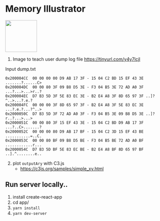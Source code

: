 # Memory Illustrator

[<img src="https://i.imgur.com/CExsoNY.png" width="100px" />](https://syokujinau.github.io/demo/MemoryIllustrator/)

1. Image to teach user dump log file https://tinyurl.com/y4y7lcjl

Input dump.txt

```
0x200004CC  00 00 00 00 D9 AB 17 3F - 15 04 C2 BD 15 EF 43 3E .......?......C>
0x200004DC  00 00 80 3F 09 B8 D5 3E - F3 04 B5 3E 72 AD A0 3F ...?...>...>r..?
0x200004EC  D7 B3 5D 3F 5E 83 EC 3E - B2 E4 A8 3F 8D 65 97 3F ..]?^..>...?.e.?
0x200004FC  00 00 00 3F 8D 65 97 3F - B2 E4 A8 3F 5E 83 EC 3E ...?.e.?...?^..>
0x2000050C  D7 B3 5D 3F 72 AD A0 3F - F3 04 B5 3E 09 B8 D5 3E ..]?r..?...>...>
0x2000051C  00 00 80 3F 15 EF 43 3E - 15 04 C2 BD D9 AB 17 3F ...?..C>.......?
0x2000052C  00 00 00 80 D9 AB 17 BF - 15 04 C2 3D 15 EF 43 BE ...........=..C.
0x2000053C  00 00 80 BF 09 B8 D5 BE - F3 04 B5 BE 72 AD A0 BF ............r...
0x2000054C  D7 B3 5D BF 5E 83 EC BE - B2 E4 A8 BF 8D 65 97 BF ..].^........e..
```

2. plot `outputAry` with C3.js
    * https://c3js.org/samples/simple_xy.html


## Run server locally..

1. install create-react-app
2. cd app/ 
3. `yarn install`
4. `yarn dev-server`
